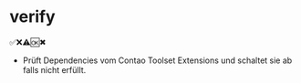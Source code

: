 # verify

✅❌⚠🆗✖

- Prüft Dependencies vom Contao Toolset Extensions und schaltet sie ab falls nicht erfüllt.



